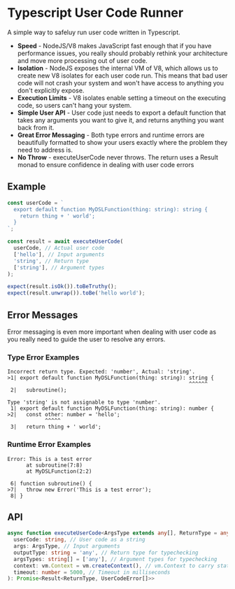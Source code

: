# Typescript User Code Runner

A simple way to safeluy run user code written in Typescript.

- **Speed** - NodeJS/V8 makes JavaScript fast enough that if you have performance issues, you really should probably
  rethink your architecture and move more processing out of user code.
- **Isolation** - NodeJS exposes the internal VM of V8, which allows us to create new V8 isolates for each user code run.
  This means that bad user code will not crash your system and won't have access to anything you don't explicitly expose.
- **Execution Limits** - V8 isolates enable setting a timeout on the executing code, so users can't hang your system.
- **Simple User API** - User code just needs to export a default function that takes any arguments you want to give it,
  and returns anything you want back from it.
- **Great Error Messaging** - Both type errors and runtime errors are beautifully formatted to show your users exactly
  where the problem they need to address is.
- **No Throw** - executeUserCode never throws. The return uses a Result monad to ensure confidence in dealing with user code errors


## Example
```ts
const userCode = `
  export default function MyDSLFunction(thing: string): string {
    return thing + ' world';
  }
`;

const result = await executeUserCode(
  userCode, // Actual user code
  ['hello'], // Input arguments
  'string', // Return type
  ['string'], // Argument types
);

expect(result.isOk()).toBeTruthy();
expect(result.unwrap()).toBe('hello world');
```

## Error Messages
Error messaging is even more important when dealing with user code as you really need to guide the user to resolve any errors.

### Type Error Examples

```
Incorrect return type. Expected: 'number', Actual: 'string'.
>1| export default function MyDSLFunction(thing: string): string {
                                                          ^^^^^^
 2|   subroutine();
```

```
Type 'string' is not assignable to type 'number'.
 1| export default function MyDSLFunction(thing: string): number {
>2|   const other: number = 'hello';
            ^^^^^
 3|   return thing + ' world';
```

### Runtime Error Examples

```
Error: This is a test error
      at subroutine(7:8)
      at MyDSLFunction(2:2)

 6| function subroutine() {
>7|   throw new Error('This is a test error');
 8| }
```


## API
```ts
async function executeUserCode<ArgsType extends any[], ReturnType = any>(
  userCode: string, // User code as a string
  args: ArgsType, // Input arguments
  outputType: string = 'any', // Return type for typechecking
  argsTypes: string[] = ['any'], // Argument types for typechecking
  context: vm.Context = vm.createContext(), // vm.Context to carry state between user code runs and inject globals
  timeout: number = 5000, // Timeout in milliseconds
): Promise<Result<ReturnType, UserCodeError[]>>
```
